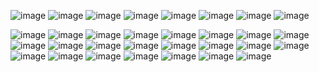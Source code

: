 ![image](https://64.media.tumblr.com/040f65084a275e88c79cf3ba5a4a6c25/1efb4a597db07ff3-ee/s1280x1920/bafa61fd74cc6ea2c0d0bdcb3b998e4db1f5da91.pnj)
![image](https://64.media.tumblr.com/32a118e6bc4a6d2c809e2fece8cd2bac/494a81bcf21fbe47-2c/s1280x1920/05feeec8d8449846c1620d4e05eb386fe3ad23a2.pnj)
![image](https://64.media.tumblr.com/244382f4f10f8119b6ee44e3c0707c31/57ea133d8765bcb3-3d/s250x400/d3274808d28e4a1be4718bd87eab12461a090f5c.gifv) ![image](https://64.media.tumblr.com/abbb0ae24ea26cc51351359e8e601bca/57ea133d8765bcb3-06/s250x400/04bb2c969577009c2516fc8940c5fa4ba33f2329.gifv) ![image](https://64.media.tumblr.com/65ad5f0e373bb2c535abb5d77b726504/27fd15063e81f2e1-10/s250x400/60c2156e91f7bfdd1ddaaa886549f1c02b7ab9a7.gifv) ![image](https://i.imgur.com/KaYSHbx.gif) ![image](https://64.media.tumblr.com/747fb30e2773c56a5c82d88938889e99/b3e2a120a5f9ff9e-89/s250x400/ef3c39b78eac338db23d7f70cda9c0b900cd1b0a.gifv) ![image](https://64.media.tumblr.com/a6fb8e2098263fbb2f1fd35fc7d67227/b3e2a120a5f9ff9e-09/s250x400/252e8fd9e3e9fd8cf3c11a31bb595954640c01f6.gifv)

![image](https://images-wixmp-ed30a86b8c4ca887773594c2.wixmp.com/f/154a210e-d0aa-4a54-92dc-ba074eeafda8/dc59fc8-d12a1f65-8d42-4ab6-ac81-08f4a2ac47a6.gif?token=eyJ0eXAiOiJKV1QiLCJhbGciOiJIUzI1NiJ9.eyJzdWIiOiJ1cm46YXBwOjdlMGQxODg5ODIyNjQzNzNhNWYwZDQxNWVhMGQyNmUwIiwiaXNzIjoidXJuOmFwcDo3ZTBkMTg4OTgyMjY0MzczYTVmMGQ0MTVlYTBkMjZlMCIsIm9iaiI6W1t7InBhdGgiOiJcL2ZcLzE1NGEyMTBlLWQwYWEtNGE1NC05MmRjLWJhMDc0ZWVhZmRhOFwvZGM1OWZjOC1kMTJhMWY2NS04ZDQyLTRhYjYtYWM4MS0wOGY0YTJhYzQ3YTYuZ2lmIn1dXSwiYXVkIjpbInVybjpzZXJ2aWNlOmZpbGUuZG93bmxvYWQiXX0.I7e0JQNs1abwYxUdPR82fOgrG_iOWXQc98MwaAAfMdI)
![image](https://images-wixmp-ed30a86b8c4ca887773594c2.wixmp.com/f/8a09be93-97f3-4bf6-98b5-9f1d2e0386f3/d65hy3v-cf77f02c-efc8-40ee-9e93-a125564e1797.gif?token=eyJ0eXAiOiJKV1QiLCJhbGciOiJIUzI1NiJ9.eyJzdWIiOiJ1cm46YXBwOjdlMGQxODg5ODIyNjQzNzNhNWYwZDQxNWVhMGQyNmUwIiwiaXNzIjoidXJuOmFwcDo3ZTBkMTg4OTgyMjY0MzczYTVmMGQ0MTVlYTBkMjZlMCIsIm9iaiI6W1t7InBhdGgiOiJcL2ZcLzhhMDliZTkzLTk3ZjMtNGJmNi05OGI1LTlmMWQyZTAzODZmM1wvZDY1aHkzdi1jZjc3ZjAyYy1lZmM4LTQwZWUtOWU5My1hMTI1NTY0ZTE3OTcuZ2lmIn1dXSwiYXVkIjpbInVybjpzZXJ2aWNlOmZpbGUuZG93bmxvYWQiXX0.2cszs0YEqid6FNRmlU15VYh4-gcAihsqSz5iKCSRivo) ![image](https://64.media.tumblr.com/9b02a729bb2151bb023d7e45b889451f/7a5d8c625d8a6b47-fe/s100x200/58c91bc8c8d93cf2f90cd21b513474e7fcb01539.gifv) ![image](https://64.media.tumblr.com/8fb48e8ad5aef77efef9a3ab42b96242/7a5d8c625d8a6b47-7a/s100x200/198ac6c283b12d3fd62e54609182e1ac70e4f4f7.gifv) ![image](https://images-wixmp-ed30a86b8c4ca887773594c2.wixmp.com/f/8a09be93-97f3-4bf6-98b5-9f1d2e0386f3/d6o16b1-039929a0-f5ac-4290-b3c8-40c828490f4c.gif?token=eyJ0eXAiOiJKV1QiLCJhbGciOiJIUzI1NiJ9.eyJzdWIiOiJ1cm46YXBwOjdlMGQxODg5ODIyNjQzNzNhNWYwZDQxNWVhMGQyNmUwIiwiaXNzIjoidXJuOmFwcDo3ZTBkMTg4OTgyMjY0MzczYTVmMGQ0MTVlYTBkMjZlMCIsIm9iaiI6W1t7InBhdGgiOiJcL2ZcLzhhMDliZTkzLTk3ZjMtNGJmNi05OGI1LTlmMWQyZTAzODZmM1wvZDZvMTZiMS0wMzk5MjlhMC1mNWFjLTQyOTAtYjNjOC00MGM4Mjg0OTBmNGMuZ2lmIn1dXSwiYXVkIjpbInVybjpzZXJ2aWNlOmZpbGUuZG93bmxvYWQiXX0.nQm60UDlbPf4wgAG-waI1q9AwmNeQCrnj6tJ-3y8pSs) ![image](https://64.media.tumblr.com/c61fa8c556e8052887fa97122d3834d9/d9f33559b7d76b91-f2/s100x200/e9637adfa1fc0c4573d6f09c889e81fe288bf446.gif) ![image](https://64.media.tumblr.com/447c9967884b369047a0df9bd1b390c9/tumblr_pwtcyvr4Kh1xbgu08o1_100.pnj) ![image](https://64.media.tumblr.com/f79e68e4548786c1395dcba27ef1c36a/tumblr_pwtcyvr4Kh1xbgu08o2_100.pnj) ![image](https://64.media.tumblr.com/8ef6d8e6c69c6965ac635fe9293d7d64/1a6c89cf5b056690-55/s100x200/4a38ca1e2b0df1f5e9d747248edf57aaf87678ac.gifv) ![image](https://64.media.tumblr.com/0246925998921b9f6bd062b896fdcb79/1a6c89cf5b056690-e1/s100x200/4293141122ad1139ab7cb5d28c8c788e5c6b022c.pnj) ![image](https://64.media.tumblr.com/786ba80307c24de2bc726678402376a6/c85329be8e2d5b80-c4/s100x200/c73e9f6f2e0e367e61643f1ff8d015d2b6156bb3.pnj) ![image](https://64.media.tumblr.com/ad0ce058b83ff08d31e4443d1ead7fdd/82cbe80162d49e68-7d/s100x200/c91042fa2726981ddda9b707451b32659ce7e4a9.pnj) ![image](https://64.media.tumblr.com/a44dd73849d418ae997cb62df1279164/82cbe80162d49e68-92/s100x200/e2ffbd1dd1ccdb51c76ded03ea8e9320f87eca6c.pnj) ![image](https://64.media.tumblr.com/a9ab5fd16eca10d30bfe982d2a739601/6734a647c2e882b7-ba/s100x200/3391bce1393c934e0ca018f078c4b80151e16e69.gifv) ![image](https://64.media.tumblr.com/83e99482bbc6d89318ecbbc56717d7a3/511b0a67f5f891f6-6f/s100x200/68a3ad73f031dbb4635e083e49b4e0b40f1b1898.gifv) ![image](https://images-wixmp-ed30a86b8c4ca887773594c2.wixmp.com/f/7dce0182-7fe6-4cb3-a10d-07ed281e51f3/d1vla3m-084cd0a3-6c0f-40b3-8b3a-8c7c649b2835.png?token=eyJ0eXAiOiJKV1QiLCJhbGciOiJIUzI1NiJ9.eyJzdWIiOiJ1cm46YXBwOjdlMGQxODg5ODIyNjQzNzNhNWYwZDQxNWVhMGQyNmUwIiwiaXNzIjoidXJuOmFwcDo3ZTBkMTg4OTgyMjY0MzczYTVmMGQ0MTVlYTBkMjZlMCIsIm9iaiI6W1t7InBhdGgiOiJcL2ZcLzdkY2UwMTgyLTdmZTYtNGNiMy1hMTBkLTA3ZWQyODFlNTFmM1wvZDF2bGEzbS0wODRjZDBhMy02YzBmLTQwYjMtOGIzYS04YzdjNjQ5YjI4MzUucG5nIn1dXSwiYXVkIjpbInVybjpzZXJ2aWNlOmZpbGUuZG93bmxvYWQiXX0.DbvzVX9xzAzWmAusVVZruUlIRSB4PvwMy_2doe3DQbs) ![image](https://images-wixmp-ed30a86b8c4ca887773594c2.wixmp.com/f/7dce0182-7fe6-4cb3-a10d-07ed281e51f3/d1vl9ol-3ea425b2-5a92-4f35-9ce7-fe6875e04c69.png?token=eyJ0eXAiOiJKV1QiLCJhbGciOiJIUzI1NiJ9.eyJzdWIiOiJ1cm46YXBwOjdlMGQxODg5ODIyNjQzNzNhNWYwZDQxNWVhMGQyNmUwIiwiaXNzIjoidXJuOmFwcDo3ZTBkMTg4OTgyMjY0MzczYTVmMGQ0MTVlYTBkMjZlMCIsIm9iaiI6W1t7InBhdGgiOiJcL2ZcLzdkY2UwMTgyLTdmZTYtNGNiMy1hMTBkLTA3ZWQyODFlNTFmM1wvZDF2bDlvbC0zZWE0MjViMi01YTkyLTRmMzUtOWNlNy1mZTY4NzVlMDRjNjkucG5nIn1dXSwiYXVkIjpbInVybjpzZXJ2aWNlOmZpbGUuZG93bmxvYWQiXX0.Ys11EcpoFEzhUMXbTqxBDZznlJ4B70-i4PxCSAilCXo) ![image](https://images-wixmp-ed30a86b8c4ca887773594c2.wixmp.com/f/b9459651-1820-445a-b0ab-39dcfac31f08/d1b86tt-9afe1369-45ae-46f9-a832-acab65af4d82.png?token=eyJ0eXAiOiJKV1QiLCJhbGciOiJIUzI1NiJ9.eyJzdWIiOiJ1cm46YXBwOjdlMGQxODg5ODIyNjQzNzNhNWYwZDQxNWVhMGQyNmUwIiwiaXNzIjoidXJuOmFwcDo3ZTBkMTg4OTgyMjY0MzczYTVmMGQ0MTVlYTBkMjZlMCIsIm9iaiI6W1t7InBhdGgiOiJcL2ZcL2I5NDU5NjUxLTE4MjAtNDQ1YS1iMGFiLTM5ZGNmYWMzMWYwOFwvZDFiODZ0dC05YWZlMTM2OS00NWFlLTQ2ZjktYTgzMi1hY2FiNjVhZjRkODIucG5nIn1dXSwiYXVkIjpbInVybjpzZXJ2aWNlOmZpbGUuZG93bmxvYWQiXX0.WJM6Ffr-BXXBdvQfjQmLKLAD0NXlR6bPnE9XGf7fGwE) ![image](https://images-wixmp-ed30a86b8c4ca887773594c2.wixmp.com/f/e2cab113-532d-45fb-a063-aeb3ae124643/d2g92d5-da3c91b3-6678-4644-87a6-2f2e4b464e0a.gif?token=eyJ0eXAiOiJKV1QiLCJhbGciOiJIUzI1NiJ9.eyJzdWIiOiJ1cm46YXBwOjdlMGQxODg5ODIyNjQzNzNhNWYwZDQxNWVhMGQyNmUwIiwiaXNzIjoidXJuOmFwcDo3ZTBkMTg4OTgyMjY0MzczYTVmMGQ0MTVlYTBkMjZlMCIsIm9iaiI6W1t7InBhdGgiOiJcL2ZcL2UyY2FiMTEzLTUzMmQtNDVmYi1hMDYzLWFlYjNhZTEyNDY0M1wvZDJnOTJkNS1kYTNjOTFiMy02Njc4LTQ2NDQtODdhNi0yZjJlNGI0NjRlMGEuZ2lmIn1dXSwiYXVkIjpbInVybjpzZXJ2aWNlOmZpbGUuZG93bmxvYWQiXX0.OHxD6HU1CyeIcPJFNdkPWOVAxD3n1d_CoTeTso6cBB0) ![image](https://images-wixmp-ed30a86b8c4ca887773594c2.wixmp.com/f/6e25b278-e53c-4c5b-a853-e317f119a16d/d5snaum-53cc5ca8-f94f-43cf-abc6-5d6a3948d25c.png/v1/fill/w_99,h_56,q_80,strp/stamp__alucard_love_by_gypsy_rae_d5snaum-fullview.jpg?token=eyJ0eXAiOiJKV1QiLCJhbGciOiJIUzI1NiJ9.eyJzdWIiOiJ1cm46YXBwOjdlMGQxODg5ODIyNjQzNzNhNWYwZDQxNWVhMGQyNmUwIiwiaXNzIjoidXJuOmFwcDo3ZTBkMTg4OTgyMjY0MzczYTVmMGQ0MTVlYTBkMjZlMCIsIm9iaiI6W1t7ImhlaWdodCI6Ijw9NTYiLCJwYXRoIjoiXC9mXC82ZTI1YjI3OC1lNTNjLTRjNWItYTg1My1lMzE3ZjExOWExNmRcL2Q1c25hdW0tNTNjYzVjYTgtZjk0Zi00M2NmLWFiYzYtNWQ2YTM5NDhkMjVjLnBuZyIsIndpZHRoIjoiPD05OSJ9XV0sImF1ZCI6WyJ1cm46c2VydmljZTppbWFnZS5vcGVyYXRpb25zIl19.iLPuf_YPiMWBXoXfYI6VFIYHAK5naSvEGhcKbmGpRBM) ![image](https://images-wixmp-ed30a86b8c4ca887773594c2.wixmp.com/f/6e25b278-e53c-4c5b-a853-e317f119a16d/d5swxug-aa0834bd-f81b-4ba2-a8c6-992c907027c7.png/v1/fill/w_99,h_56,q_80,strp/stamp__alucard__sparklycard__by_gypsy_rae_d5swxug-fullview.jpg?token=eyJ0eXAiOiJKV1QiLCJhbGciOiJIUzI1NiJ9.eyJzdWIiOiJ1cm46YXBwOjdlMGQxODg5ODIyNjQzNzNhNWYwZDQxNWVhMGQyNmUwIiwiaXNzIjoidXJuOmFwcDo3ZTBkMTg4OTgyMjY0MzczYTVmMGQ0MTVlYTBkMjZlMCIsIm9iaiI6W1t7ImhlaWdodCI6Ijw9NTYiLCJwYXRoIjoiXC9mXC82ZTI1YjI3OC1lNTNjLTRjNWItYTg1My1lMzE3ZjExOWExNmRcL2Q1c3d4dWctYWEwODM0YmQtZjgxYi00YmEyLWE4YzYtOTkyYzkwNzAyN2M3LnBuZyIsIndpZHRoIjoiPD05OSJ9XV0sImF1ZCI6WyJ1cm46c2VydmljZTppbWFnZS5vcGVyYXRpb25zIl19.vNFwyoBLCpzYXG_o2BDooIe9x-dlKkgDP3Ivd0lYpho) ![image](https://images-wixmp-ed30a86b8c4ca887773594c2.wixmp.com/f/6e25b278-e53c-4c5b-a853-e317f119a16d/d5snfze-69c21c9e-b904-488f-82f1-3549ee58bd75.png/v1/fill/w_99,h_56,q_80,strp/stamp__alucard_fan_by_gypsy_rae_d5snfze-fullview.jpg?token=eyJ0eXAiOiJKV1QiLCJhbGciOiJIUzI1NiJ9.eyJzdWIiOiJ1cm46YXBwOjdlMGQxODg5ODIyNjQzNzNhNWYwZDQxNWVhMGQyNmUwIiwiaXNzIjoidXJuOmFwcDo3ZTBkMTg4OTgyMjY0MzczYTVmMGQ0MTVlYTBkMjZlMCIsIm9iaiI6W1t7ImhlaWdodCI6Ijw9NTYiLCJwYXRoIjoiXC9mXC82ZTI1YjI3OC1lNTNjLTRjNWItYTg1My1lMzE3ZjExOWExNmRcL2Q1c25memUtNjljMjFjOWUtYjkwNC00ODhmLTgyZjEtMzU0OWVlNThiZDc1LnBuZyIsIndpZHRoIjoiPD05OSJ9XV0sImF1ZCI6WyJ1cm46c2VydmljZTppbWFnZS5vcGVyYXRpb25zIl19.mmXaU2zVqit16w77i3aZCAv8HH0vXdPIZE9GgXNWSWo) ![image](https://images-wixmp-ed30a86b8c4ca887773594c2.wixmp.com/f/6e25b278-e53c-4c5b-a853-e317f119a16d/d5sngh4-7a0c4fd3-6395-4905-913f-ea2306a8df1d.png/v1/fill/w_99,h_56,q_80,strp/stamp__adrian_tepes_by_gypsy_rae_d5sngh4-fullview.jpg?token=eyJ0eXAiOiJKV1QiLCJhbGciOiJIUzI1NiJ9.eyJzdWIiOiJ1cm46YXBwOjdlMGQxODg5ODIyNjQzNzNhNWYwZDQxNWVhMGQyNmUwIiwiaXNzIjoidXJuOmFwcDo3ZTBkMTg4OTgyMjY0MzczYTVmMGQ0MTVlYTBkMjZlMCIsIm9iaiI6W1t7ImhlaWdodCI6Ijw9NTYiLCJwYXRoIjoiXC9mXC82ZTI1YjI3OC1lNTNjLTRjNWItYTg1My1lMzE3ZjExOWExNmRcL2Q1c25naDQtN2EwYzRmZDMtNjM5NS00OTA1LTkxM2YtZWEyMzA2YThkZjFkLnBuZyIsIndpZHRoIjoiPD05OSJ9XV0sImF1ZCI6WyJ1cm46c2VydmljZTppbWFnZS5vcGVyYXRpb25zIl19.Ky-QOrxNKmSGvUeBFmQCYh3CJqU0602MmIr8YJ3ihGM)
